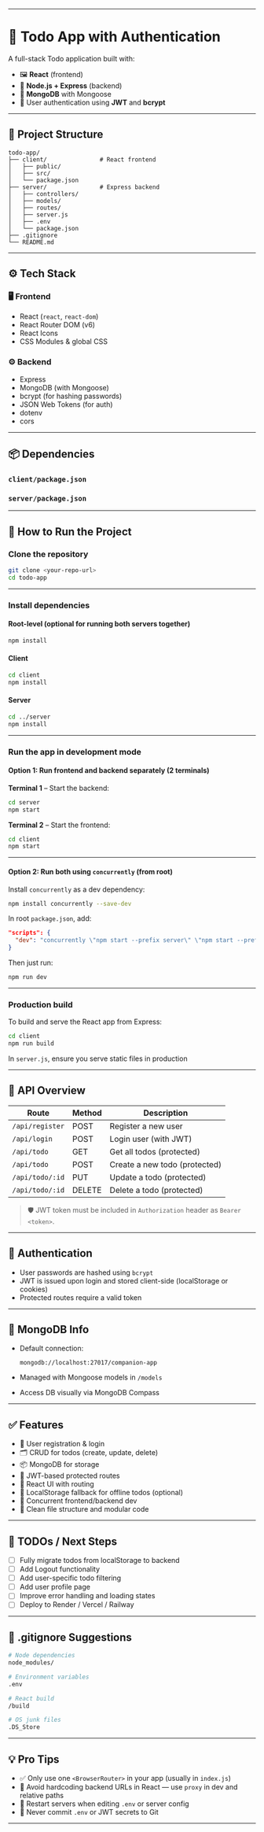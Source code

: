 
---

# 📝 Todo App with Authentication

A full-stack Todo application built with:

* 🖼 **React** (frontend)
* 🔌 **Node.js + Express** (backend)
* 💾 **MongoDB** with Mongoose
* 🔐 User authentication using **JWT** and **bcrypt**

---

## 📁 Project Structure

```
todo-app/
├── client/               # React frontend
│   ├── public/
│   ├── src/
│   └── package.json
├── server/               # Express backend
│   ├── controllers/
│   ├── models/
│   ├── routes/
│   ├── server.js
│   ├── .env
│   └── package.json
├── .gitignore
└── README.md
```

---

## ⚙️ Tech Stack

### 🖥️ Frontend

* React (`react`, `react-dom`)
* React Router DOM (v6)
* React Icons
* CSS Modules & global CSS

### ⚙️ Backend

* Express
* MongoDB (with Mongoose)
* bcrypt (for hashing passwords)
* JSON Web Tokens (for auth)
* dotenv
* cors

---

## 📦 Dependencies

### `client/package.json`

### `server/package.json`

---

## 🚀 How to Run the Project

### Clone the repository

```bash
git clone <your-repo-url>
cd todo-app
```

---

### Install dependencies

#### Root-level (optional for running both servers together)

```bash
npm install
```

#### Client

```bash
cd client
npm install
```

#### Server

```bash
cd ../server
npm install
```

---
### Run the app in development mode

#### Option 1: Run frontend and backend separately (2 terminals)

**Terminal 1** – Start the backend:

```bash
cd server
npm start
```

**Terminal 2** – Start the frontend:

```bash
cd client
npm start
```

---

#### Option 2: Run both using `concurrently` (from root)

Install `concurrently` as a dev dependency:

```bash
npm install concurrently --save-dev
```

In root `package.json`, add:

```json
"scripts": {
  "dev": "concurrently \"npm start --prefix server\" \"npm start --prefix client\""
}
```

Then just run:

```bash
npm run dev
```

---

### Production build

To build and serve the React app from Express:

```bash
cd client
npm run build
```

In `server.js`, ensure you serve static files in production

---

## 📡 API Overview

| Route           | Method | Description                   |
| --------------- | ------ | ----------------------------- |
| `/api/register` | POST   | Register a new user           |
| `/api/login`    | POST   | Login user (with JWT)         |
| `/api/todo`     | GET    | Get all todos (protected)     |
| `/api/todo`     | POST   | Create a new todo (protected) |
| `/api/todo/:id` | PUT    | Update a todo (protected)     |
| `/api/todo/:id` | DELETE | Delete a todo (protected)     |

> 🛡️ JWT token must be included in `Authorization` header as `Bearer <token>`.

---

## 🔐 Authentication

* User passwords are hashed using `bcrypt`
* JWT is issued upon login and stored client-side (localStorage or cookies)
* Protected routes require a valid token

---

## 🧪 MongoDB Info

* Default connection:

  ```
  mongodb://localhost:27017/companion-app
  ```

* Managed with Mongoose models in `/models`

* Access DB visually via MongoDB Compass

---

## ✅ Features

* 🔐 User registration & login
* 🗂️ CRUD for todos (create, update, delete)
* 📦 MongoDB for storage
* 🔏 JWT-based protected routes
* 🎨 React UI with routing
* 💾 LocalStorage fallback for offline todos (optional)
* 🔄 Concurrent frontend/backend dev
* 📁 Clean file structure and modular code

---

## 🚧 TODOs / Next Steps

* [ ] Fully migrate todos from localStorage to backend
* [ ] Add Logout functionality
* [ ] Add user-specific todo filtering
* [ ] Add user profile page
* [ ] Improve error handling and loading states
* [ ] Deploy to Render / Vercel / Railway

---

## 🧼 .gitignore Suggestions

```bash
# Node dependencies
node_modules/

# Environment variables
.env

# React build
/build

# OS junk files
.DS_Store
```

---

## 💡 Pro Tips

* ✅ Only use one `<BrowserRouter>` in your app (usually in `index.js`)
* 🛑 Avoid hardcoding backend URLs in React — use `proxy` in dev and relative paths
* 🔁 Restart servers when editing `.env` or server config
* 🔐 Never commit `.env` or JWT secrets to Git

---
